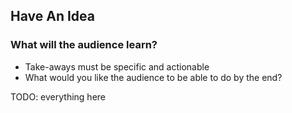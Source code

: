 ## Have An Idea

### What will the audience learn?

* Take-aways must be specific and actionable
* What would you like the audience to be able to do by the end?

TODO: everything here
